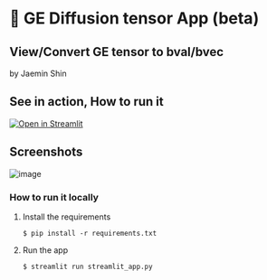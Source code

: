 # 🎈 GE Diffusion tensor App (beta)
## View/Convert GE tensor to bval/bvec
by Jaemin Shin

## See in action, How to run it
[![Open in Streamlit](https://static.streamlit.io/badges/streamlit_badge_black_white.svg)](https://getensor.streamlit.app/)

## Screenshots

![image](https://github.com/user-attachments/assets/2fd22493-fc7e-4588-9782-abd4fd064a6c)





### How to run it locally

1. Install the requirements

   ```
   $ pip install -r requirements.txt
   ```

2. Run the app

   ```
   $ streamlit run streamlit_app.py
   ```
